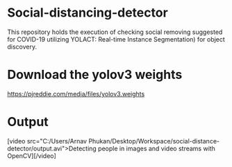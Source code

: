 # Social-distancing-detector
This repository holds the execution of checking social removing suggested for COVID-19 utilizing YOLACT: Real-time Instance Segmentation) for object discovery.

# Download the yolov3 weights  
https://pjreddie.com/media/files/yolov3.weights

# Output

[video src="C:/Users/Arnav Phukan/Desktop/Workspace/social-distance-detector/output.avi">Detecting people in images and video streams with OpenCV][/video]
